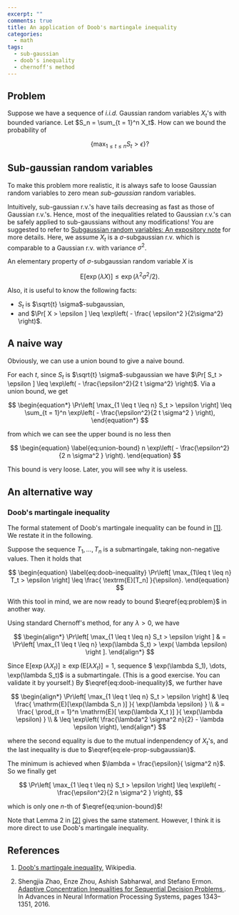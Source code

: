```yaml
---
excerpt: ""
comments: true
title: An application of Doob's martingale inequality
categories:
  - math
tags:
  - sub-gaussian 
  - doob's inequality
  - chernoff's method
---
```


## Problem

Suppose we have a sequence of *i.i.d.* Gaussian random variables $X_t$'s with bounded variance. Let $S_n = \sum_{t = 1}^n X_t$. How can we bound the probability of 

$$
\begin{equation} \label{eq:problem}
\left\{\max_{1 \leq t \leq n} S_t > \epsilon \right\}? 
\end{equation}
$$

## Sub-gaussian random variables

To make this problem more realistic, it is always safe to loose Gaussian random variables to zero mean *sub-gaussian* random variables. 

Intuitively, sub-gaussian r.v.'s have tails decreasing as fast as those of Gaussian r.v.'s. Hence, most of the inequalities related to Gaussian r.v.'s can be safely applied to sub-gaussians without any modifications! You are suggested to refer to [Subgaussian random variables: An expository note](http://www.stat.cmu.edu/~arinaldo/36788/subgaussians.pdf) for more details. Here, we assume $X_t$ is a $\sigma$-subgaussian r.v. which is comparable to a Gaussian r.v. with variance $\sigma^2$.

An elementary property of $\sigma$-subgaussian random variable $X$ is 

$$
\begin{equation} \label{eq:ele-prop-subgaussian}
\mathrm{E}[ \exp( \lambda X ) ] \leq \exp( \lambda^2 \sigma^2  / 2 ).
\end{equation}
$$

Also, it is useful to know the following facts:

+ $S_t$ is $\sqrt{t} \sigma$-subgaussian,
+ and $\Pr[ X > \epsilon ] \leq \exp\left( - \frac{ \epsilon^2 }{2\sigma^2} \right)$.

## A naive way

Obviously, we can use a union bound to give a naive bound. 

For each $t$, since $S_t$ is $\sqrt{t} \sigma$-subgaussian we have $\Pr[ S_t > \epsilon ] \leq \exp\left( - \frac{\epsilon^2}{2 t \sigma^2} \right)$. Via a union bound, we get

$$
\begin{equation*}
\Pr\left[ \max_{1 \leq t \leq n} S_t > \epsilon \right] \leq \sum_{t = 1}^n \exp\left( - \frac{\epsilon^2}{2 t \sigma^2 } \right),
\end{equation*}
$$

from which we can see the upper bound is no less then 

$$
\begin{equation} \label{eq:union-bound}
n \exp\left( - \frac{\epsilon^2}{2 n \sigma^2 } \right).
\end{equation}
$$

This bound is very loose. Later, you will see why it is useless. 

## An alternative way

### Doob's martingale inequality

The formal statement of Doob's martingale inequality can be found in [[1]](#doob-inequality). We restate it in the following.

Suppose the sequence $T_1, \dots, T_n$ is a submartingale, taking non-negative values. Then it holds that

$$
\begin{equation} \label{eq:doob-inequality}
\Pr\left[ \max_{1\leq t \leq n} T_t > \epsilon \right] \leq \frac{ \textrm{E}[T_n] }{\epsilon}. 
\end{equation}
$$

With this tool in mind, we are now ready to bound $\eqref{eq:problem}$ in another way.

Using standard Chernoff's method, for any $\lambda > 0$, we have

$$
\begin{align*}
\Pr\left[ \max_{1 \leq t \leq n} S_t > \epsilon \right ] & = \Pr\left[ \max_{1 \leq t \leq n} \exp(\lambda S_t) > \exp( \lambda \epsilon) \right ].
\end{align*}
$$

Since $\mathrm{E}[ \exp( \lambda X_t ) ] \geq \exp( \mathrm{E}[ \lambda X_t )] = 1$, sequence $ \exp(\lambda S_1), \dots, \exp(\lambda S_t)$ is a submartingale. (This is a good exercise. You can validate it by yourself.) By $\eqref{eq:doob-inequality}$, we further have  

$$
\begin{align*}
\Pr\left[ \max_{1 \leq t \leq n} S_t > \epsilon \right] & \leq \frac{ \mathrm{E}[\exp(\lambda S_n )] }{ \exp(\lambda \epsilon) } \\
& = \frac{ \prod_{t = 1}^n \mathrm{E}[ \exp(\lambda X_t )] }{ \exp(\lambda \epsilon) } \\
& \leq \exp\left( \frac{\lambda^2 \sigma^2 n}{2} - \lambda \epsilon \right),
\end{align*} 
$$

where the second equality is due to the mutual indenpendency of $X_t$'s, and the last inequality is due to $\eqref{eq:ele-prop-subgaussian}$.

The minimum is achieved when $\lambda = \frac{\epsilon}{ \sigma^2 n}$. So we finally get

$$
\Pr\left[ \max_{1 \leq t \leq n} S_t > \epsilon \right] \leq \exp\left( - \frac{\epsilon^2}{2 n \sigma^2 } \right),
$$

which is only one $n$-th of $\eqref{eq:union-bound}$!

Note that Lemma 2 in [[2]](#lemma-2) gives the same statement. However, I think it is more direct to use Doob's martingale inequality.

## References

1. <a name="doob-inequality"></a> [Doob's martingale inequality](https://en.wikipedia.org/wiki/Doob%27s_martingale_inequality), Wikipedia.

2. <a name="lemma-2"></a> Shengjia Zhao, Enze Zhou, Ashish Sabharwal, and Stefano Ermon. [Adaptive Concentration Inequalities for Sequential Decision Problems
](https://papers.nips.cc/paper/6493-adaptive-concentration-inequalities-for-sequential-decision-problems). In Advances in Neural Information Processing Systems, pages 1343–1351, 2016.